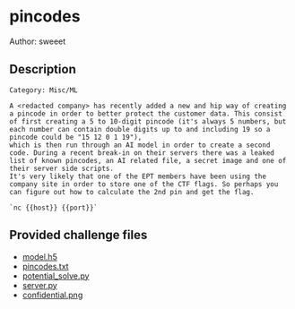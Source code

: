 # pincodes
Author: sweeet
## Description
```
Category: Misc/ML

A <redacted company> has recently added a new and hip way of creating a pincode in order to better protect the customer data. This consist of first creating a 5 to 10-digit pincode (it's always 5 numbers, but each number can contain double digits up to and including 19 so a pincode could be "15 12 0 1 19"),
which is then run through an AI model in order to create a second code. During a recent break-in on their servers there was a leaked list of known pincodes, an AI related file, a secret image and one of their server side scripts. 
It's very likely that one of the EPT members have been using the company site in order to store one of the CTF flags. So perhaps you can figure out how to calculate the 2nd pin and get the flag.

`nc {{host}} {{port}}`

```
## Provided challenge files
* [model.h5](model.h5)
* [pincodes.txt](pincodes.txt)
* [potential_solve.py](potential_solve.py)
* [server.py](server.py)
* [confidential.png](confidential.png)
